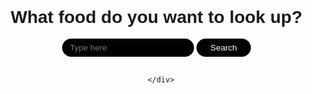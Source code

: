 <head>
  <meta charset="UTF-8">
  <meta http-equiv="X-UA-Compatible" content="IE=edge">
  <meta name="viewport" content="width=device-width, initial-scale=1.0">
  <title>recipies</title>
  <style>
      @import url('https://fonts.googleapis.com/css2?family=Poppins:ital,wght@0,100;0,200;0,300;0,400;0,500;0,600;0,700;0,800;0,900;1,100;1,200;1,300;1,400;1,500;1,600;1,700;1,800;1,900&display=swap');
      body {
          font-family: 'Poppins', sans-serif;
          justify-content: center;
          align-items: center;
          display: flex;
          flex-direction: column;
          width: 100vw;
          height: 100vh;
          margin: 0px;
          padding: 0px;
      }
      .result {
          border-radius: 12px;
          border: 1px solid black;
          padding: 20px;
          max-width: 300px;
          flex-shrink: 0;
      }
      input {
          background: black;
          border: 2px solid transparent;
          outline: none;
          border-radius: 50px;
          padding-left: 10px;
          padding-right: 20px;
          padding-top: 5px;
          padding-bottom: 5px;
          color: #fff;
          transition: 0.2s;
      }
      input:focus {
          background-color: #fff;
          color: black;
          border: 2px solid black;
      }
      .lds-roller {
          display: inline-block;
          position: relative;
          width: 80px;
          height: 80px;
      }
      .lds-roller div {
          animation: lds-roller 1.2s cubic-bezier(0.5, 0, 0.5, 1) infinite;
          transform-origin: 40px 40px;
      }
      .lds-roller div:after {
          content: " ";
          display: block;
          position: absolute;
          width: 7px;
          height: 7px;
          border-radius: 50%;
          background: black;
          margin: -4px 0 0 -4px;
      }
      .lds-roller div:nth-child(1) {
          animation-delay: -0.036s;
      }
      .lds-roller div:nth-child(1):after {
          top: 63px;
          left: 63px;
      }
      .lds-roller div:nth-child(2) {
          animation-delay: -0.072s;
      }
      .lds-roller div:nth-child(2):after {
          top: 68px;
          left: 56px;
      }
      .lds-roller div:nth-child(3) {
          animation-delay: -0.108s;
      }
      .lds-roller div:nth-child(3):after {
          top: 71px;
          left: 48px;
      }
      .lds-roller div:nth-child(4) {
          animation-delay: -0.144s;
      }
      .lds-roller div:nth-child(4):after {
          top: 72px;
          left: 40px;
      }
      .lds-roller div:nth-child(5) {
          animation-delay: -0.18s;
      }
      .lds-roller div:nth-child(5):after {
          top: 71px;
          left: 32px;
      }
      .lds-roller div:nth-child(6) {
          animation-delay: -0.216s;
      }
      .lds-roller div:nth-child(6):after {
          top: 68px;
          left: 24px;
      }
      .lds-roller div:nth-child(7) {
          animation-delay: -0.252s;
      }
      .lds-roller div:nth-child(7):after {
          top: 63px;
          left: 17px;
      }
      .lds-roller div:nth-child(8) {
          animation-delay: -0.288s;
      }
      .lds-roller div:nth-child(8):after {
          top: 56px;
          left: 12px;
      }
      @keyframes lds-roller {
          0% {
              transform: rotate(0deg);
          }
          100% {
              transform: rotate(360deg);
          }
      }
      button {
          background: black;
          border: 2px solid transparent;
          outline: none;
          border-radius: 50px;
          padding-left: 20px;
          padding-right: 20px;
          padding-top: 5px;
          padding-bottom: 5px;
          color: #fff;
          cursor: pointer;
          transition: 0.2s;
      }
      button:hover {
          background-color: #fff;
          color: black;
          border: 2px solid black;
      }
      #results {
          max-height: 500px;
          overflow: auto;
          display: flex;
          flex-direction: column;
          gap: 10px;
      }
      #favouriteButton {
          background-color: yellow;
          color: black;
          display: flex;
          justify-content: center;
          align-items: center;
          gap: 5px;
          margin-top: 10px;
      }
      #nav {
          position: fixed;
          height: 100px;
          width: 100%;
          background-color: black;
          top: 0px;
          left: 0px;
          display: flex;
          justify-content: center;
          align-items: center;
      }
      p {
          font-size: 12px;
      }
      #instructions {
          display: none;
          justify-content: center;
          align-items: center;
          flex-direction: column;
          text-align: center;
          max-width: 400px;
          border: 1px solid black;
          border-radius: 12px;
          padding: 20px;
      }
      #search_page {
          display: flex;
          flex-direction: column;
          justify-content: center;
          align-items: center;
      }
  </style>
</head>

<body>
<div class="main-container">

  <div id="search_page">
      <h1>What food do you want to look up?</h1>
      <div>
          <input id="searchBar" type="text" placeholder="Type here">
          <button id="searchButton">Search</button>
      </div>
      <br>
      <div id="results">

      </div>
  </div>
  <div id="instructions">
      <button onclick="return_to_search();">Return To Search</button>
      <h1>Instructions</h1>
      <br>
      <b>You will need: </b>
      <p id="youWillNeed"></p>
      <br>
      <b>Method: </b>
      <p id="method"></p>
  </div>
  </div>
</body>
<script>
  var logged_in = false;
  var recipies = {};
function return_to_search() {
      document.getElementById("search_page").style["display"] = "flex";
      document.getElementById("instructions").style.display = "none";
  };
function open_instructions(object) {
      var instructions = nutrients;
      document.getElementById("search_page").style["display"] = "none";
      document.getElementById("instructions").style.display = "flex";
      document.getElementById("youWillNeed").innerHTML = instructions["text"];
  };
function favourite_recipe() {
      if (!logged_in) {
          alert("You must be logged in!")
      } else {
};
  }
 document.getElementById("searchButton").addEventListener("click", () => {
      document.getElementById("results").style.overflow = "hidden";
      document.getElementById("results").innerHTML = `<div class="lds-roller"><div></div><div></div><div></div><div></div><div></div><div></div><div></div><div></div></div>`;
      var content = document.getElementById("searchBar").value;
      fetch("https://fruitteam.duckdns.org/api/nutrients/", {
          "method": "POST",
          "headers": {
              "content-type": "application/json"
          },
          "body": JSON.stringify({
              "item": content
          })
      }).then(Response => {
          document.getElementById("results").style.overflow = "auto";
          nutrients = {};
          Response.json().then(Data => {
              if (Data.length > 0) {
                  var html = ``;
                  Data.forEach((v) => {
                      var instruction_id = new Date().getTime().toString() + "_" + Math.random().toString();
                      nutrients[instruction_id] = [v.instructions, v.ingredients, v.title]
                      html = html + `
                          <div class="result">
                              <b>${v.title}</b>
                              <p>${v.ingredients.replaceAll("|", "\n")}</p>
                              <button onclick="open_instructions('${instruction_id}')">View Instructions</button>
                              <button onclick="favourite_recipe('${instruction_id}');" id="favouriteButton"><svg xmlns="http://www.w3.org/2000/svg" width="16" height="16" fill="currentColor" class="bi bi-star-fill" viewBox="0 0 16 16">
                              <path d="M3.612 15.443c-.386.198-.824-.149-.746-.592l.83-4.73L.173 6.765c-.329-.314-.158-.888.283-.95l4.898-.696L7.538.792c.197-.39.73-.39.927 0l2.184 4.327 4.898.696c.441.062.612.636.282.95l-3.522 3.356.83 4.73c.078.443-.36.79-.746.592L8 13.187l-4.389 2.256z"/>
                              </svg> Favourite</button>
                          </div>
                      `
                    });
                  document.getElementById("results").innerHTML = html;
              } else {
                alert("a")
                  document.getElementById("results").innerHTML = "We found no items for this query!";
              }
          }).catch(E => {
              alert("b")
              document.getElementById("results").innerHTML = "We found no items for this query!";
          })
      }).catch(E => {
          alert("c")
          document.getElementById("results").innerHTML = "We found no items for this query!";
      })
  })
</script>
